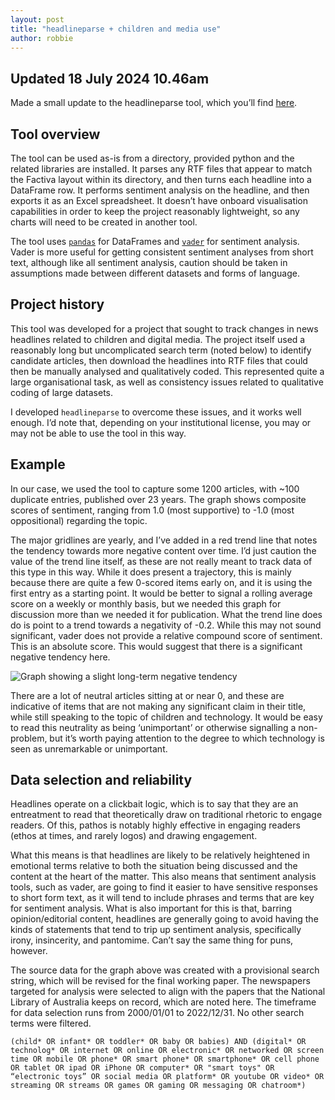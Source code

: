```yaml
---
layout: post
title: "headlineparse + children and media use"
author: robbie
---
```


## Updated 18 July 2024 10.46am

Made a small update to the headlineparse tool, which you’ll find [here](https://github.com/rdef/headlineparse).

## Tool overview
The tool can be used as-is from a directory, provided python and the related libraries are installed. It parses any RTF files that appear to match the Factiva layout within its directory, and then turns each headline into a DataFrame row. It performs sentiment analysis on the headline, and then exports it as an Excel spreadsheet. It doesn’t have onboard visualisation capabilities in order to keep the project reasonably lightweight, so any charts will need to be created in another tool.

The tool uses [`pandas`](https://pandas.pydata.org/) for DataFrames and [`vader`](https://vadersentiment.readthedocs.io/en/latest/) for sentiment analysis. Vader is more useful for getting consistent sentiment analyses from short text, although like all sentiment analysis, caution should be taken in assumptions made between different datasets and forms of language.

## Project history
This tool was developed for a project that sought to track changes in news headlines related to children and digital media. The project itself used a reasonably long but uncomplicated search term (noted below) to identify candidate articles, then download the headlines into RTF files that could then be manually analysed and qualitatively coded. This represented quite a large organisational task, as well as consistency issues related to qualitative coding of large datasets.

I developed `headlineparse` to overcome these issues, and it works well enough. I’d note that, depending on your institutional license, you may or may not be able to use the tool in this way.

## Example
In our case, we used the tool to capture some 1200 articles, with ~100 duplicate entries, published over 23 years. The graph shows composite scores of sentiment, ranging from 1.0 (most supportive) to -1.0 (most oppositional) regarding the topic.

The major gridlines are yearly, and I’ve added in a red trend line that notes the tendency towards more negative content over time. I’d just caution the value of the trend line itself, as these are not really meant to track data of this type in this way. While it does present a trajectory, this is mainly because there are quite a few 0-scored items early on, and it is using the first entry as a starting point. It would be better to signal a rolling average score on a weekly or monthly basis, but we needed this graph for discussion more than we needed it for publication. What the trend line does do is point to a trend towards a negativity of -0.2. While this may not sound significant, vader does not provide a relative compound score of sentiment. This is an absolute score. This would suggest that there is a significant negative tendency here.

<img src="../../images/children-and-tech.png" title="Graph of the sentiment analysis of the captured headlines" alt="Graph showing a slight long-term negative tendency">

There are a lot of neutral articles sitting at or near 0, and these are indicative of items that are not making any significant claim in their title, while still speaking to the topic of children and technology. It would be easy to read this neutrality as being ‘unimportant’ or otherwise signalling a non-problem, but it’s worth paying attention to the degree to which technology is seen as unremarkable or unimportant.

## Data selection and reliability
Headlines operate on a clickbait logic, which is to say that they are an entreatment to read that theoretically draw on traditional rhetoric to engage readers. Of this, pathos is notably highly effective in engaging readers (ethos at times, and rarely logos) and drawing engagement.

What this means is that headlines are likely to be relatively heightened in emotional terms relative to both the situation being discussed and the content at the heart of the matter. This also means that sentiment analysis tools, such as vader, are going to find it easier to have sensitive responses to short form text, as it will tend to include phrases and terms that are key for sentiment analysis. What is also important for this is that, barring opinion/editorial content, headlines are generally going to avoid having the kinds of statements that tend to trip up sentiment analysis, specifically irony, insincerity, and pantomime. Can’t say the same thing for puns, however.

The source data for the graph above was created with a provisional search string, which will be revised for the final working paper. The newspapers targeted for analysis were selected to align with the papers that the National Library of Australia keeps on record, which are noted here. The timeframe for data selection runs from 2000/01/01 to 2022/12/31. No other search terms were filtered.

`(child* OR infant* OR toddler* OR baby OR babies) AND (digital* OR technolog* OR internet OR online OR electronic* OR networked OR screen time OR mobile OR phone* OR smart phone* OR smartphone* OR cell phone OR tablet OR ipad OR iPhone OR computer* OR "smart toys" OR “electronic toys” OR social media OR platform* OR youtube OR video* OR streaming OR streams OR games OR gaming OR messaging OR chatroom*)`

